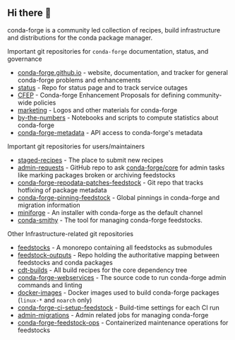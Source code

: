 ## Hi there 👋

conda-forge is a community led collection of recipes, build infrastructure and distributions for the conda package manager.

Important git repositories for `conda-forge` documentation, status, and governance
- [conda-forge.github.io](https://github.com/conda-forge/conda-forge.github.io) - website, documentation, and tracker for general conda-forge problems and enhancements
- [status](https://github.com/conda-forge/status) - Repo for status page and to track service outages
- [CFEP](https://github.com/conda-forge/cfep) - Conda-forge Enhancement Proposals for defining community-wide policies
- [marketing](https://github.com/conda-forge/marketing) - Logos and other materials for conda-forge
- [by-the-numbers](https://github.com/conda-forge/by-the-numbers) - Notebooks and scripts to compute statistics about conda-forge
- [conda-forge-metadata](https://github.com/conda-forge/conda-forge-metadata) - API access to conda-forge's metadata

Important git repositories for users/maintainers
- [staged-recipes](https://github.com/conda-forge/staged-recipes) - The place to submit new recipes
- [admin-requests](https://github.com/conda-forge/admin-requests) - GitHub repo to ask [conda-forge/core](https://github.com/orgs/conda-forge/teams/core) for admin tasks like marking packages broken or archiving feedstocks
- [conda-forge-repodata-patches-feedstock](https://github.com/conda-forge/conda-forge-repodata-patches-feedstock) - Git repo that tracks hotfixing of package metadata
- [conda-forge-pinning-feedstock](https://github.com/conda-forge/conda-forge-pinning-feedstock) - Global pinnings in conda-forge and migration information
- [miniforge](https://github.com/conda-forge/miniforge) - An installer with conda-forge as the default channel
- [conda-smithy](https://github.com/conda-forge/conda-smithy) - The tool for managing conda-forge feedstocks.

Other Infrastructure-related git repositories
- [feedstocks](https://github.com/conda-forge/feedstocks) - A monorepo containing all feedstocks as submodules
- [feedstock-outputs](https://github.com/conda-forge/feedstock-outputs) - Repo holding the authoritative mapping between feedstocks and conda packages
- [cdt-builds](https://github.com/conda-forge/cdt-builds) - All build recipes for the core dependency tree
- [conda-forge-webservices](https://github.com/conda-forge/conda-forge-webservices) - The source code to run conda-forge admin commands and linting
- [docker-images](https://github.com/conda-forge/docker-images) - Docker images used to build conda-forge packages (`linux-*` and `noarch` only)
- [conda-forge-ci-setup-feedstock](https://github.com/conda-forge/conda-forge-ci-setup-feedstock) - Build-time settings for each CI run
- [admin-migrations](https://github.com/conda-forge/admin-migrations) - Admin related jobs for managing conda-forge
- [conda-forge-feedstock-ops](https://github.com/conda-forge/conda-forge-feedstock-ops) - Containerized maintenance operations for feedstocks
